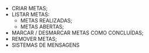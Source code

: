 - CRIAR METAS;
- LISTAR METAS:
  - METAS REALIZADAS;
  - METAS ABERTAS;
- MARCAR / DESMARCAR METAS COMO CONCLUÍDAS;
- REMOVER METAS;
- SISTEMAS DE MENSAGENS
